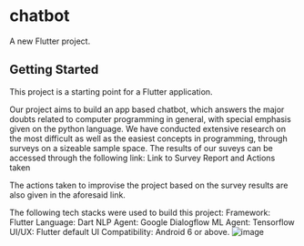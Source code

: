 # chatbot

A new Flutter project.

## Getting Started

This project is a starting point for a Flutter application.

Our project aims to build an app based chatbot, which answers the major doubts related to computer programming in general, with special emphasis given on the python language. We have conducted extensive research on the most difficult as well as the easiest concepts in programming, through  surveys on a sizeable sample space. The results of our suveys can be accessed through the following link:
                                                                 Link to Survey Report and Actions taken

The actions taken to improvise the project based on the survey results are also given in the aforesaid link.


The following tech stacks were used to build this project:
Framework: Flutter
Language: Dart
NLP Agent: Google Dialogflow
ML Agent: Tensorflow
UI/UX: Flutter default UI
Compatibility: Android 6 or above.
![image](https://user-images.githubusercontent.com/88734016/152932351-769a4320-27e4-41d1-a2a2-df2b6b445189.png)

